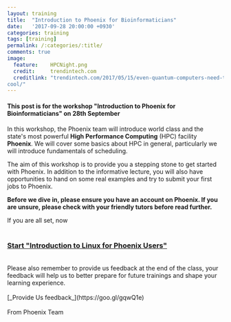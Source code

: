 ```yaml
---
layout:	training 
title: 	"Introduction to Phoenix for Bioinformaticians"
date:   '2017-09-28 20:00:00 +0930'
categories: training
tags: [training]
permalink: /:categories/:title/
comments: true
image: 
  feature:    HPCNight.png
  credit:     trendintech.com
  creditlink: "trendintech.com/2017/05/15/even-quantum-computers-need-to-keep-their-cool-but-how-to-make-
cool/"
---
```


#### This post is for the workshop "Introduction to Phoenix for Bioinformaticians" on 28th September
#### 
In this workshop, the Phoenix team will introduce world class and the state's most powerful __High
Performance Computing__ (HPC) facility __Phoenix__. We will cover some basics about HPC
in general, particularly we will introduce fundamentals of scheduling. 

The aim of this workshop is to provide you a stepping stone to get started with Phoenix. In addition
to the informative lecture, you will also have opportunities to hand on some real examples and try
to submit your first jobs to Phoenix. 

__Before we dive in, please ensure you have an account on Phoenix. If you are unsure, please check
with your friendly tutors before read further.__

If you are all set, now 
<br><br>
### [**Start "Introduction to Linux for Phoenix Users"**](https://phoenixhpc.github.io/Intro-Bash/)
<br>
Please also remember to provide us feedback at the end of the class, your feedback will help us to
better prepare for future trainings and shape your learning experience. 
<br><br>
[_Provide Us feedback_](https://goo.gl/gqwQ1e)
<br><br> 
From Phoenix Team

